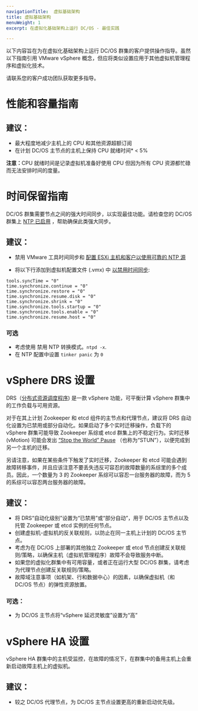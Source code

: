 ```yaml
---
navigationTitle:  虚拟基础架构
title: 虚拟基础架构
menuWeight: 1
excerpt: 在虚拟化基础架构上运行 DC/OS - 最佳实践

---
```


以下内容旨在为在虚拟化基础架构上运行 DC/OS 群集的客户提供操作指导。虽然以下指南引用 VMware vSphere 概念，但应将类似设置应用于其他虚拟机管理程序和虚拟化技术。

请联系您的客户成功团队获取更多指导。

# 性能和容量指南

## 建议：

  - 最大程度地减少主机上的 CPU 和其他资源超额订阅
  - 在计划 DC/OS 主节点的主机上保持 CPU 就绪时间* < 5%

<p class="message--note"><strong>注意：</strong>CPU 就绪时间是记录虚拟机准备好使用 CPU 但因为所有 CPU 资源都忙碌而无法安排时间的度量。</p>

# 时间保留指南

DC/OS 群集需要节点之间的强大时间同步，以实现最佳功能。请检查您的 DC/OS 群集上 [NTP 已启用](/mesosphere/dcos/cn/2.1/installing/production/system-requirements/#synchronize-time-for-all-nodes-in-the-cluster) ，帮助确保此类强大同步。

## 建议：

  - 禁用 VMware 工具时间同步和 [配置 ESXi 主机和客户以使用可靠的 NTP 源](https://blogs.vmware.com/vsphere/2018/07/timekeeping-within-esxi.html)

  - 将以下行添加到虚拟机配置文件 (.vmx) 中 [以禁用时间同步](https://kb.vmware.com/s/article/1189):

  ```
  tools.syncTime = "0"
  time.synchronize.continue = "0"
  time.synchronize.restore = "0"
  time.synchronize.resume.disk = "0"
  time.synchronize.shrink = "0"
  time.synchronize.tools.startup = "0"
  time.synchronize.tools.enable = "0"
  time.synchronize.resume.host = "0"
  ```

 ### 可选

 - 考虑使用 禁用 NTP 转换模式。`ntpd -x`.
 - 在 NTP 配置中设置 `tinker panic` 为 `0`

# vSphere DRS 设置

DRS（[分布式资源调度程序](https://www.vmware.com/products/vsphere/drs-dpm.html)) 是一款 vSphere 功能，可平衡计算 vSphere 群集中的工作负载与可用资源。

对于在其上计划 Zookeeper 和 etcd 组件的主节点和代理节点，建议将 DRS 自动化设置为已禁用或部分自动化。如果启动了多个实时迁移操作，负载下的 vSphere 群集可能导致 Zookeeper 系综或 etcd 群集上的不稳定行为。实时迁移 (vMotion) 可能会发出 [“Stop the World” Pause](https://cormachogan.com/2015/04/28/when-and-why-do-we-stun-a-virtual-machine/) （也称为“STUN”），以便完成到另一个主机的迁移。

另请注意，如果在某些条件下触发了实时迁移，Zookeeper 和 etcd 可能会遇到故障转移事件，并且应该注意不要丢失违反可容忍的故障数量的系综里的多个成员。因此，一个数量为 3 的 Zookeeper 系综可以容忍一台服务器的故障，而为 5 的系综可以容忍两台服务器的故障。

## 建议：

- 将 DRS“自动化级别”设置为“已禁用”或“部分自动”，用于 DC/OS 主节点以及托管 Zookeeper 或 etcd 实例的任何节点。
- 创建虚拟机-虚拟机的反关联规则，以防止在同一主机上计划的 DC/OS 主节点。
- 考虑为在 DC/OS 上部署的其他独立 Zookeeper 或 etcd 节点创建反关联规则/策略，以确保主机（虚拟机管理程序）故障不会导致服务中断。
- 如果您的虚拟化群集中有可用容量，或者正在运行大型 DC/OS 群集，请考虑为代理节点创建反关联规则/策略。
- 故障域注意事项（如机架、行和数据中心）的因素，以确保虚拟机（和 DC/OS 节点）的弹性资源放置。

### 可选：

- 为 DC/OS 主节点将“vSphere 延迟灵敏度”设置为“高”

# vSphere HA 设置

vSphere HA 群集中的主机受监控，在故障的情况下，在群集中的备用主机上会重新启动故障主机上的虚拟机。

## 建议：

- 较之 DC/OS 代理节点，为 DC/OS 主节点设置更高的重新启动优先级。
